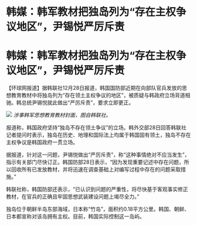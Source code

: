 # 韩媒：韩军教材把独岛列为“存在主权争议地区”，尹锡悦严厉斥责

# 韩媒：韩军教材把独岛列为“存在主权争议地区”，尹锡悦严厉斥责

【环球网报道】据韩联社12月28日报道，韩国国防部近期在向部队官兵发放的思想教育教材中将独岛列为“存在领土主权争议的地区”，被质疑与韩政府立场背道相驰。韩总统尹锡悦就此做出“严厉斥责”，要求立即更正。

![](https://inews.gtimg.com/om_bt/OocRsG2GsC2bKdY0ZEo5YKc2b6yGkY8y5ysfTwyp65JZIAA/1000)
_涉事韩军思想教育教材封面，图自韩联社。_

报道称，韩国政府坚持“独岛不存在领土争议”的立场。韩外交部28日回答韩联社记者提问时表示，独岛在历史、地理和国际法上均属于韩国固有领土，独岛不存在主权争议是韩国政府一贯立场。

据报道，针对这一问题，尹锡悦做出“严厉斥责”，称“这种事情绝对不应当发生”，指示有关部门尽快订正。韩国防部28日表示，“因为发现重要记述中存在问题，所以回收所有已发放教材，并将迅速在调查基础上对编写过程中存在的问题采取措施。”

韩联社称，韩国防部还表示，“已认识到问题的严重性，将尽快基于客观事实修正教材，在官兵的正确且牢固思想武装建设问题上竭尽全力。”

独岛位于朝鲜半岛东部海域，日本称“竹岛”，面积约0.18平方公里。韩国、朝鲜、日本都宣称对该岛拥有主权。目前，韩国实际控制这一岛屿。

